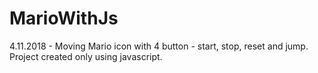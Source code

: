 # MarioWithJs
4.11.2018 - Moving Mario icon with 4 button - start, stop, reset and jump. Project created only using javascript.
